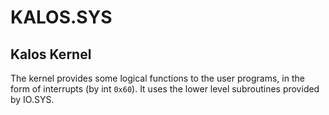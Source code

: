 # KALOS.SYS
## Kalos Kernel
The kernel provides some logical functions to the user programs, in the form of interrupts (by int `0x60`).
It uses the lower level subroutines provided by IO.SYS.
